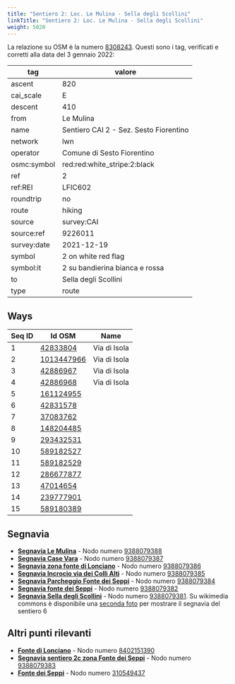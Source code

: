 ```yaml
---
title: "Sentiero 2: Loc. Le Mulina - Sella degli Scollini"
linkTitle: "Sentiero 2: Loc. Le Mulina - Sella degli Scollini"
weight: 5020
---
```


La relazione su OSM è la numero [8308243]. Questi sono i tag, verificati e corretti alla data del 3 gennaio 2022:

| tag | valore |
|-----|--------|
| ascent | 820  |
| cai_scale | E |
| descent | 410 |
| from | Le Mulina |
| name | Sentiero CAI 2 - Sez. Sesto Fiorentino |
| network | lwn |
| operator | Comune di Sesto Fiorentino |
| osmc:symbol | red:red:white_stripe:2:black |
| ref | 2 |
| ref:REI | LFIC602 |
| roundtrip | no |
| route | hiking |
| source | survey:CAI |
| source:ref |9226011 |
| survey:date | 2021-12-19 |
| symbol | 2 on white red flag |
| symbol:it | 2 su bandierina bianca e rossa |
| to | Sella degli Scollini |
| type | route |

## Ways

| Seq ID | Id OSM       | Name         |
|--------|--------------|--------------|
|  1     | [42833804]   | Via di Isola |
|  2     | [1013447966] | Via di Isola |
|  3     | [42886967]   | Via di Isola |
|  4     | [42886968]   | Via di Isola |
|  5     | [161124955]  |              |
|  6     | [42831578]   |              |
|  7     | [37083762]   |              |
|  8     | [148204485]  |              |
|  9     | [293432531]  |              |
| 10     | [589182527]  |              |
| 11     | [589182529]  |              |
| 12     | [286677877]  |              |
| 13     | [47014654]   |              |
| 14     | [239777901]  |              |
| 15     | [589180389]  |              |

## Segnavia

- **[Segnavia Le Mulina]** - Nodo numero [9388079388]
- **[Segnavia Case Vara]** - Nodo numero [9388079387]
- **[Segnavia zona fonte di Lonciano]** - Nodo numero [9388079386]
- **[Segnavia Incrocio via dei Colli Alti]** - Nodo numero [9388079385]
- **[Segnavia Parcheggio Fonte dei Seppi]** - Nodo numero [9388079384]
- **[Segnavia fonte dei Seppi]** - Nodo numero [9388079382]
- **[Segnavia Sella degli Scollini]** - Nodo numero [9388079381]. Su wikimedia commons è disponibile una [seconda foto] per mostrare il segnavia del sentiero 6

## Altri punti rilevanti

- **[Fonte di Lonciano]** - Nodo numero [8402151390]
- **[Segnavia sentiero 2c zona Fonte dei Seppi]** - Nodo numero [9388079383]
- **[Fonte dei Seppi]** - Nodo numero [310549437]

[8308243]:https://www.openstreetmap.org/relation/8308243

[42833804]:https://www.openstreetmap.org/way/42833804
[1013447966]:https://www.openstreetmap.org/way/1013447966
[42886967]:https://www.openstreetmap.org/way/42886967
[42886968]:https://www.openstreetmap.org/way/42886968
[161124955]:https://www.openstreetmap.org/way/161124955
[42831578]:https://www.openstreetmap.org/way/42831578
[37083762]:https://www.openstreetmap.org/way/37083762
[148204485]:https://www.openstreetmap.org/way/148204485
[293432531]:https://www.openstreetmap.org/way/293432531
[589182527]:https://www.openstreetmap.org/way/589182527
[589182529]:https://www.openstreetmap.org/way/589182529
[286677877]:https://www.openstreetmap.org/way/286677877
[47014654]:https://www.openstreetmap.org/way/47014654
[239777901]:https://www.openstreetmap.org/way/239777901
[589180389]:https://www.openstreetmap.org/way/589180389

[Segnavia Le Mulina]:https://commons.wikimedia.org/wiki/File:Segnavia_Sentieri_2_e_1b_-_Monte_Morello_-_loc._Le_Mulina.jpg
[Segnavia Case Vara]:https://commons.wikimedia.org/wiki/File:Segnavia_sentiero_2_-_Monte_Morello_-_Case_Vara.jpg
[Segnavia zona fonte di Lonciano]:https://commons.wikimedia.org/wiki/File:Segnavia_sentiero_2_-_Monte_Morello_-_Zona_Fonte_di_Lonciano.jpg
[Segnavia Incrocio via dei Colli Alti]:https://commons.wikimedia.org/wiki/File:Segnavia_sentiero_2_-_Monte_Morello_-_Incrocio_Via_dei_Colli_Alti.jpg
[Segnavia Parcheggio Fonte dei Seppi]:https://commons.wikimedia.org/wiki/File:Segnavia_Sentiero_2_-_Monte_Morello_-_Parcheggio_Fonte_dei_Seppi.jpg
[Segnavia fonte dei Seppi]:https://commons.wikimedia.org/wiki/File:Segnavia_sentiero_2_-_Monte_Morello_-_Fonte_dei_Seppi.jpg
[Segnavia Sella degli Scollini]:https://commons.wikimedia.org/wiki/File:Segnavia_Sella_degli_Scollini_-_Monte_Morello.jpg
[Seconda foto]:https://commons.wikimedia.org/wiki/File:Segnavia_Sella_degli_Scollini_-_Monte_Morello_(2).jpg

[Fonte di Lonciano]:https://commons.wikimedia.org/wiki/File:Monte_Morello_-_Fonte_di_Lonciano.jpg
[Segnavia sentiero 2c zona Fonte dei Seppi]:https://commons.wikimedia.org/wiki/File:Segnavia_sentiero_2c_-_Monte_Morello_-_Zona_Fonte_dei_Seppi.jpg
[Fonte dei Seppi]:https://commons.wikimedia.org/wiki/File:Fonte_dei_Seppi.jpg


[9388079388]:https://www.openstreetmap.org/node/9388079388
[9388079387]:https://www.openstreetmap.org/node/9388079387
[9388079386]:https://www.openstreetmap.org/node/9388079386
[9388079385]:https://www.openstreetmap.org/node/9388079385
[9388079384]:https://www.openstreetmap.org/node/9388079384
[9388079382]:https://www.openstreetmap.org/node/9388079382
[9388079381]:https://www.openstreetmap.org/node/9388079381
[9321452202]:https://www.openstreetmap.org/node/9321452202
[9321456995]:https://www.openstreetmap.org/node/9321456995
[9322404821]:https://www.openstreetmap.org/node/9322404821

[8402151390]:https://www.openstreetmap.org/node/8402151390
[9388079383]:https://www.openstreetmap.org/node/9388079383
[310549437]:https://www.openstreetmap.org/node/310549437




